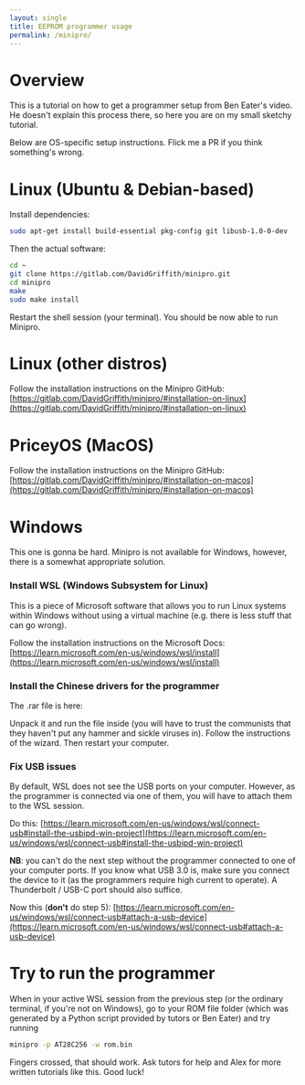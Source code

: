 ```yaml
---
layout: single
title: EEPROM programmer usage
permalink: /minipro/
---
```


# Overview

This is a tutorial on how to get a programmer setup from Ben Eater's video. He doesn't explain this process there, so here you are on my small sketchy tutorial.

Below are OS-specific setup instructions. Flick me a PR if you think something's wrong.

# Linux (Ubuntu & Debian-based)

Install dependencies:

```bash
sudo apt-get install build-essential pkg-config git libusb-1.0-0-dev
```

Then the actual software:

```bash
cd ~
git clone https://gitlab.com/DavidGriffith/minipro.git
cd minipro
make
sudo make install
```

Restart the shell session (your terminal). You should be now able to run Minipro.

# Linux (other distros)

Follow the installation instructions on the Minipro GitHub: [https://gitlab.com/DavidGriffith/minipro/#installation-on-linux](https://gitlab.com/DavidGriffith/minipro/#installation-on-linux)

# PriceyOS (MacOS)

Follow the installation instructions on the Minipro GitHub: [https://gitlab.com/DavidGriffith/minipro/#installation-on-macos](https://gitlab.com/DavidGriffith/minipro/#installation-on-macos)

# Windows

This one is gonna be hard. Minipro is not available for Windows, however, there is a somewhat appropriate solution.

### Install WSL (Windows Subsystem for Linux)

This is a piece of Microsoft software that allows you to run Linux systems within Windows without using a virtual machine (e.g. there is less stuff that can go wrong).

Follow the installation instructions on the Microsoft Docs: [https://learn.microsoft.com/en-us/windows/wsl/install](https://learn.microsoft.com/en-us/windows/wsl/install)

### Install the Chinese drivers for the programmer

The .rar file is here: [](http://www.xgecu.com/MiniPro/xgproV1039_setup.rar)

Unpack it and run the file inside (you will have to trust the communists that they haven't put any hammer and sickle viruses in). Follow the instructions of the wizard. Then restart your computer.

### Fix USB issues

By default, WSL does not see the USB ports on your computer. However, as the programmer is connected via one of them, you will have to attach them to the WSL session.

Do this: [https://learn.microsoft.com/en-us/windows/wsl/connect-usb#install-the-usbipd-win-project](https://learn.microsoft.com/en-us/windows/wsl/connect-usb#install-the-usbipd-win-project)

**NB**: you can't do the next step without the programmer connected to one of your computer ports. If you know what USB 3.0 is, make sure you connect the device to it (as the programmers require high current to operate). A Thunderbolt / USB-C port should also suffice.

Now this (**don't** do step 5): [https://learn.microsoft.com/en-us/windows/wsl/connect-usb#attach-a-usb-device](https://learn.microsoft.com/en-us/windows/wsl/connect-usb#attach-a-usb-device)

# Try to run the programmer

When in your active WSL session from the previous step (or the ordinary terminal, if you're not on Windows), go to your ROM file folder (which was generated by a Python script provided by tutors or Ben Eater) and try running

```bash
minipro -p AT28C256 -w rom.bin
```

Fingers crossed, that should work. Ask tutors for help and Alex for more written tutorials like this. Good luck!
